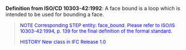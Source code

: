 ﻿**Definition from ISO/CD 10303-42:1992**: A face bound is a loop which is intended to be used for bounding a face.

> <font size="-1" color="#0000FF">NOTE Corresponding STEP entity:
		  face_bound. Please refer to ISO/IS 10303-42:1994, p. 139 for the final
		  definition of the formal standard. </font>
> 
> <font size="-1" color="#0000FF">HISTORY New class in IFC Release
		  1.0</font>
>